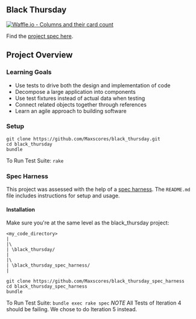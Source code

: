 ## Black Thursday
[![Waffle.io - Columns and their card count](https://badge.waffle.io/Maxscores/black_thursday.svg?columns=all)](http://waffle.io/Maxscores/black_thursday)

Find the [project spec here](https://github.com/turingschool/curriculum/blob/master/source/projects/black_thursday.markdown).

## Project Overview
### Learning Goals

* Use tests to drive both the design and implementation of code
* Decompose a large application into components
* Use test fixtures instead of actual data when testing
* Connect related objects together through references
* Learn an agile approach to building software

### Setup
```
git clone https://github.com/Maxscores/black_thursday.git
cd black_thursday
bundle
```
To Run Test Suite: `rake`

### Spec Harness

This project was assessed with the help of a [spec harness](https://github.com/turingschool/black_thursday_spec_harness). The `README.md` file includes instructions for setup and usage.

#### Installation
Make sure you're at the same level as the black_thursday project:

    <my_code_directory>
    |
    |\
    | \black_thursday/
    |
    |\
    | \black_thursday_spec_harness/
    |

```
git clone https://github.com/Maxscores/black_thursday_spec_harness
cd black_thursday_spec_harness
bundle
```
To Run Test Suite: `bundle exec rake spec`
*NOTE* All Tests of Iteration 4 should be failing. We chose to do Iteration 5 instead.
